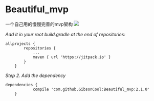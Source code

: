# Beautiful_mvp

一个自己用的慢慢完善的mvp架构    [![](https://jitpack.io/v/GibsonCool/Beautiful_mvp.svg)](https://jitpack.io/#GibsonCool/Beautiful_mvp)

*Add it in your root build.gradle at the end of repositories:*
```
allprojects {
		repositories {
			...
			maven { url 'https://jitpack.io' }
		}
	}
```

*Step 2. Add the dependency*
```
dependencies {
	        compile 'com.github.GibsonCool:Beautiful_mvp:2.1.0'
	}
```

